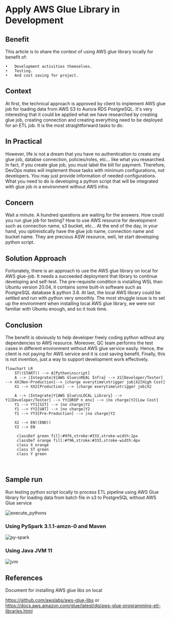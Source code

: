 # Apply AWS Glue Library in Development
## Benefit
This article is to share the context of using AWS glue library locally for benefit of:

    •	Development activities themselves.
    •	Testing.
    •	And cost saving for project.

## Context
At first, the technical approach is approved by client to implement AWS glue job for loading data from AWS S3 to Aurora RDS PostgreSQL. It's very interesting that it could be applied what we have researched by creating glue job, creating connection and creating everything need to be deployed for an ETL job. It is the most straightforward tasks to do.
## In Practical
However, life is not a dream that you have no authentication to create any glue job, databse connection, policies/roles, etc... like what you researched. In fact, if you create glue job, you must label the bill for payment. Therefore, DevOps mates will implement those tasks with minimum configurations, not developers. You may just provide information of needed configurations. What you need to do is developing a python script that will be integrated with glue job in a environment without AWS infra.
## Concern
Wait a minute. A hundred questions are waiting for the answers. How could you run glue job for testing? How to use AWS resource for development such as connection name, s3 bucket, etc... At the end of the day, in your hand, you optimistically have the glue job name, connection name and bucket name. They are precious ASW resource, well, let start developing python script.
## Solution Approach
Fortunately, there is an approach to use the AWS glue library on local for AWS glue-job. It needs a succeeded deployment that library to continue developing and self-test. The pre-requisite condition is installing WSL then Ubuntu version 20.04, it contains some built-in software such as PostgreSQL database & python 3.8. At last, the local AWS library could be settled and run with python very smoothly. The most struggle issue is to set up the environment when installing local AWS glue library, we were not familiar with Ubuntu enough, and so it took time.
## Conclusion
The benefit is obviously to help developer freely coding python without any dependencies to AWS resource. Moreover, QC team performs the test cases in different environment without AWS glue service easily. Hence, the client is not paying for AWS service and it is cost saving benefit.
Finally, this is not invention, just a way to support development work effectively.
```mermaid
flowchart LR
    ST((START)) --> A[Python\nscript]
    A --> |Integrate|X{AWS Glue\nREAL Infra} --> X1[Developer/Tester] --> XX[Non-Production]--> |charge everytime\ntrigger job|X2[High Cost]
    X1 --> XX2[Production] --> |charge everytime\ntrigger job|X2

    A --> |Integrate|Y{AWS Glue\nLOCAL Library} --> Y1[Developer/Tester] --> YY[DROP n env] --> |no charge|Y2[Low Cost]
    Y1 --> YY1[SIT] --> |no charge|Y2
    Y1 --> YY2[UAT] --> |no charge|Y2
    Y1 --> YY3[Pre-Production] --> |no charge|Y2

    X2 --> EN((END))
    Y2 --> EN

     classDef green fill:#9f6,stroke:#333,stroke-width:2px
     classDef orange fill:#f96,stroke:#333,stroke-width:4px
     class X orange
     class ST green
     class Y green
```
 
## Sample run
Run testing python script locally to process ETL pipeline using AWS Glue library for loading data from batch file in s3 to PostgreSQL without AWS Glue service

 ![execute_pythons](https://github.com/kukin315/blog/assets/44157055/ee15a893-7ca9-4c2c-8579-64efa758d14d)

### Using PySpark 3.1.1-amzn-0 and Maven
![py-spark](https://github.com/kukin315/blog/assets/44157055/f92d8195-b9e0-4fdd-bf1e-28910e339517)
### Using Java JVM 11
![jvm](https://github.com/kukin315/blog/assets/44157055/85ba6959-54ab-4e17-bdcd-a9ec1b508967)

## References
Document for installing AWS glue libs on local

https://github.com/awslabs/aws-glue-libs or https://docs.aws.amazon.com/glue/latest/dg/aws-glue-programming-etl-libraries.html

